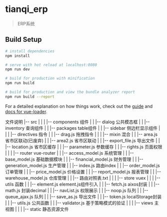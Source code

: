 # tianqi_erp

> ERP系统

## Build Setup

``` bash
# install dependencies
npm install

# serve with hot reload at localhost:8080
npm run dev

# build for production with minification
npm run build

# build for production and view the bundle analyzer report
npm run build --report
```

For a detailed explanation on how things work, check out the [guide](http://vuejs-templates.github.io/webpack/) and [docs for vue-loader](http://vuejs.github.io/vue-loader).





文件说明
|-- src
|   |
|   |-- components                       组件
|   |   |-- dialog                         公共模态框
|   |   |-- inventory                      查询组件
|   |   |-- packages                       table组件
|   |   |-- sidebar                        侧边栏显示组件
|   |
|   |-- directives                       指令
|   |   |-- drag.js                        拖拽指令
|   |
|   |-- mixin                            混合
|   |   |-- area.js                        省市区联动(已废弃)
|   |   |-- area2.js                       省市区联动
|   |   |-- export_file.js                 导出文件
|   |   |-- location.js                    省市区缓存
|   |   |-- parameter.js                   参数缓存
|   |   |-- rights.js                      页面权限
|   |
|   |-- router                           vue-router
|   |   |-- access_model.js                系统管理
|   |   |-- base_model.js                  基础数据模块
|   |   |-- financial_model.js             财务管理
|   |   |-- generation_model.js            生产管理
|   |   |-- index.js                       路由index
|   |   |-- order_model.js                 订单管理
|   |   |-- price_model.js                 价格设置
|   |   |-- report_model.js                报表管理
|   |   |-- warehouse_model.js             仓库管理
|   |   |-- 路由对照表.txt
|   |
|   |-- store                            vuex
|   |
|   |-- utils                            函数
|   |   |-- element.js                     element.js组件引入
|   |   |-- fetch.js                       aixos封装
|   |   |-- math.js                        封装decimal
|   |   |-- navList.js                     权限展示
|   |   |-- noop.js                        队列
|   |   |-- queue_ajax.js                  队列
|   |   |-- save_as.js                     导出文件
|   |   |-- token.js                       localStorage封装
|   |   |-- utils.js                       公共函数
|   |   |-- validator.js                   基于策略模式的验证
|   |
|   |-- views                             主视图
|   |
|   |-- static                            静态资源文件
